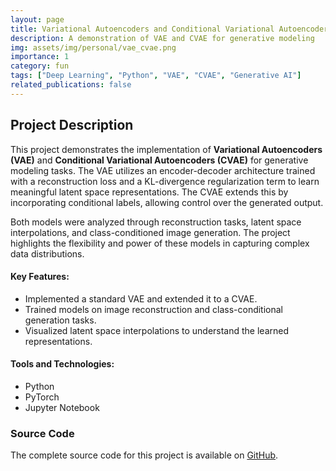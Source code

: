 ```yaml
---
layout: page
title: Variational Autoencoders and Conditional Variational Autoencoders
description: A demonstration of VAE and CVAE for generative modeling
img: assets/img/personal/vae_cvae.png
importance: 1
category: fun
tags: ["Deep Learning", "Python", "VAE", "CVAE", "Generative AI"]
related_publications: false
---
```

## Project Description
This project demonstrates the implementation of **Variational Autoencoders (VAE)** and **Conditional Variational Autoencoders (CVAE)** for generative modeling tasks. The VAE utilizes an encoder-decoder architecture trained with a reconstruction loss and a KL-divergence regularization term to learn meaningful latent space representations. The CVAE extends this by incorporating conditional labels, allowing control over the generated output.

Both models were analyzed through reconstruction tasks, latent space interpolations, and class-conditioned image generation. The project highlights the flexibility and power of these models in capturing complex data distributions.

#### Key Features:
- Implemented a standard VAE and extended it to a CVAE.
- Trained models on image reconstruction and class-conditional generation tasks.
- Visualized latent space interpolations to understand the learned representations.

#### Tools and Technologies:
- Python
- PyTorch
- Jupyter Notebook

### Source Code
The complete source code for this project is available on [GitHub](https://github.com/yourusername/vae-cvae).